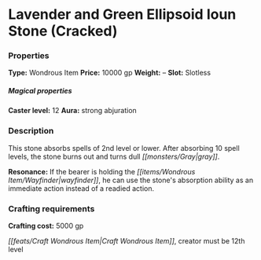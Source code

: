 ﻿---
Title: "Lavender and Green Ellipsoid Ioun Stone (Cracked)"
Type: "Wondrous Item"
Price: "10000 gp"
Weight: "–"
Slot: "Slotless"
Caster level: "12"
Aura: "strong abjuration"
Description: |
  "This stone absorbs spells of 2nd level or lower. After absorbing 10 spell levels, the stone burns out and turns dull gray.
  **Resonance:** If the bearer is holding the _wayfinder_, he can use the stone's absorption ability as an immediate action instead of a readied action."
Crafting cost: "5000 gp"
Sources: "['Seekers of Secrets']"
---

# Lavender and Green Ellipsoid Ioun Stone (Cracked)

### Properties

**Type:** Wondrous Item **Price:** 10000 gp **Weight:** – **Slot:** Slotless

##### Magical properties

**Caster level:** 12 **Aura:** strong abjuration

### Description

This stone absorbs spells of 2nd level or lower. After absorbing 10 spell levels, the stone burns out and turns dull _[[monsters/Gray|gray]]_.

**Resonance:** If the bearer is holding the _[[items/Wondrous Item/Wayfinder|wayfinder]]_, he can use the stone's absorption ability as an immediate action instead of a readied action.

### Crafting requirements

**Crafting cost:** 5000 gp

_[[feats/Craft Wondrous Item|Craft Wondrous Item]]_, creator must be 12th level

